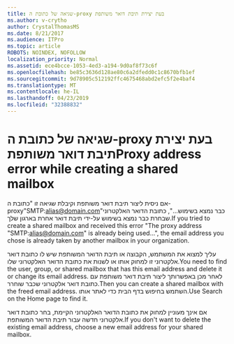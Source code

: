 ```yaml
---
title: שגיאה של כתובת ה-proxy בעת יצירת תיבת דואר משותפת
ms.author: v-crytho
author: CrystalThomasMS
ms.date: 8/21/2017
ms.audience: ITPro
ms.topic: article
ROBOTS: NOINDEX, NOFOLLOW
localization_priority: Normal
ms.assetid: ece4bcce-1053-4ed3-a194-9d0af8f73c6f
ms.openlocfilehash: be85c3636d128ae80c6a2dfedd0c1c8670bfb1ef
ms.sourcegitcommit: 9d78905c512192ffc4675468abd2efc5f2e4baf4
ms.translationtype: MT
ms.contentlocale: he-IL
ms.lasthandoff: 04/23/2019
ms.locfileid: "32388832"
---
```

# <a name="proxy-address-error-while-creating-a-shared-mailbox"></a><span data-ttu-id="fc085-102">שגיאה של כתובת ה-proxy בעת יצירת תיבת דואר משותפת</span><span class="sxs-lookup"><span data-stu-id="fc085-102">Proxy address error while creating a shared mailbox</span></span>

<span data-ttu-id="fc085-103">אם ניסית ליצור תיבת דואר משותפת וקיבלת שגיאה זו "כתובת ה-proxy"SMTP:alias@domain.com"כבר נמצא בשימוש...", כתובת הדואר האלקטרוני שבחרת כבר נמצא בשימוש על-ידי תיבת דואר אחרת בארגון שלך.</span><span class="sxs-lookup"><span data-stu-id="fc085-103">If you tried to create a shared mailbox and received this error "The proxy address "SMTP:alias@domain.com" is already being used…", the email address you chose is already taken by another mailbox in your organization.</span></span>
  
<span data-ttu-id="fc085-104">עליך למצוא את המשתמש, הקבוצה או תיבת הדואר המשותפת שיש לו כתובת דואר אלקטרוני זו למחוק אותו או לשנות את כתובת הדואר האלקטרוני שלו.</span><span class="sxs-lookup"><span data-stu-id="fc085-104">You need to find the user, group, or shared mailbox that has this email address and delete it or change its email address.</span></span> <span data-ttu-id="fc085-105">לאחר מכן באפשרותך ליצור תיבת דואר משותפת עם כתובת דואר אלקטרוני שכבר שוחרר.</span><span class="sxs-lookup"><span data-stu-id="fc085-105">Then you can create a shared mailbox with the freed email address.</span></span> <span data-ttu-id="fc085-106">השתמש בחיפוש בדף הבית כדי לאתר אותו.</span><span class="sxs-lookup"><span data-stu-id="fc085-106">Use Search on the Home page to find it.</span></span>
  
<span data-ttu-id="fc085-107">אם אינך מעוניין למחוק את כתובת הדואר האלקטרוני הקיימת, בחר כתובת דואר אלקטרוני חדשה עבור תיבת הדואר המשותפת.</span><span class="sxs-lookup"><span data-stu-id="fc085-107">If you don't want to delete the existing email address, choose a new email address for your shared mailbox.</span></span>
  

